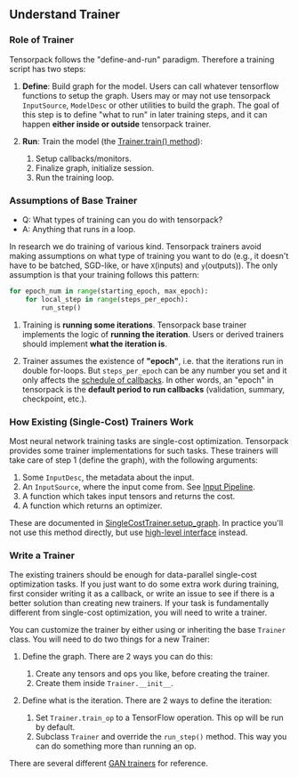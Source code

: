 ## Understand Trainer

### Role of Trainer

Tensorpack follows the "define-and-run" paradigm. Therefore a training script has two steps:

1. __Define__: Build graph for the model.
	Users can call whatever tensorflow functions to setup the graph.
	Users may or may not use tensorpack `InputSource`, `ModelDesc` or other utilities to build the graph.
	The goal of this step is to define "what to run" in later training steps,
	and it can happen __either inside or outside__ tensorpack trainer.

2. __Run__: Train the model (the [Trainer.train() method](../modules/train.html#tensorpack.train.Trainer.train)):

	1. Setup callbacks/monitors.
	2. Finalize graph, initialize session.
	3. Run the training loop.


### Assumptions of Base Trainer

* Q: What types of training can you do with tensorpack?
* A: Anything that runs in a loop.

In research we do training of various kind.
Tensorpack trainers avoid making assumptions on what type of training
you want to do (e.g., it doesn't have to be batched, SGD-like, or have `X`(inputs) and `y`(outputs)).
The only assumption is that your training follows this pattern:
```python
for epoch_num in range(starting_epoch, max_epoch):
	for local_step in range(steps_per_epoch):
		run_step()
```

1. Training is **running some iterations**.
Tensorpack base trainer implements the logic of __running the iteration__.
Users or derived trainers should implement __what the iteration is__.

2. Trainer assumes the existence of __"epoch"__, i.e. that the iterations run in double for-loops.
But `steps_per_epoch` can be any number you set
and it only affects the [schedule of callbacks](extend/callback.html).
In other words, an "epoch" in tensorpack is the __default period to run callbacks__ (validation, summary, checkpoint, etc.).


### How Existing (Single-Cost) Trainers Work

Most neural network training tasks are single-cost optimization.
Tensorpack provides some trainer implementations for such tasks.
These trainers will take care of step 1 (define the graph), with the following arguments:

1. Some `InputDesc`, the metadata about the input.
2. An `InputSource`, where the input come from. See [Input Pipeline](input-source.html).
3. A function which takes input tensors and returns the cost.
4. A function which returns an optimizer.

These are documented in [SingleCostTrainer.setup_graph](../modules/train.html#tensorpack.train.SingleCostTrainer.setup_graph).
In practice you'll not use this method directly, but use [high-level interface](training-interface.html#with-modeldesc-and-trainconfig) instead.


### Write a Trainer

The existing trainers should be enough for data-parallel single-cost optimization tasks.
If you just want to do some extra work during training, first consider writing it as a callback,
or write an issue to see if there is a better solution than creating new trainers.
If your task is fundamentally different from single-cost optimization, you will need to write a trainer.

You can customize the trainer by either using or inheriting the base `Trainer` class.
You will need to do two things for a new Trainer:

1. Define the graph. There are 2 ways you can do this:
    1. Create any tensors and ops you like, before creating the trainer.
    2. Create them inside `Trainer.__init__`.

2. Define what is the iteration. There are 2 ways to define the iteration:
	1. Set `Trainer.train_op` to a TensorFlow operation. This op will be run by default.
	2. Subclass `Trainer` and override the `run_step()` method. This way you can do something more than running an op.

There are several different [GAN trainers](../../examples/GAN/GAN.py) for reference.
